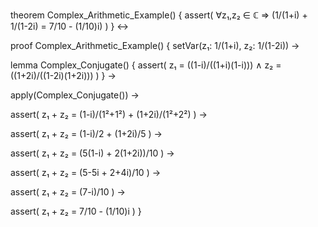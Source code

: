 theorem Complex_Arithmetic_Example() {
  assert(
    ∀z₁,z₂ ∈ ℂ ⇒ (1/(1+i) + 1/(1-2i) = 7/10 - (1/10)i)
  )
} ↔

proof Complex_Arithmetic_Example() {
  setVar(z₁: 1/(1+i), z₂: 1/(1-2i)) →
  
  lemma Complex_Conjugate() {
    assert(
      z₁ = ((1-i)/((1+i)(1-i))) ∧
      z₂ = ((1+2i)/((1-2i)(1+2i)))
    )
  } →
  
  apply(Complex_Conjugate()) →
  
  assert(
    z₁ + z₂ = (1-i)/(1²+1²) + (1+2i)/(1²+2²)
  ) →
  
  assert(
    z₁ + z₂ = (1-i)/2 + (1+2i)/5
  ) →
  
  assert(
    z₁ + z₂ = (5(1-i) + 2(1+2i))/10
  ) →
  
  assert(
    z₁ + z₂ = (5-5i + 2+4i)/10
  ) →
  
  assert(
    z₁ + z₂ = (7-i)/10
  ) →
  
  assert(
    z₁ + z₂ = 7/10 - (1/10)i
  )
}